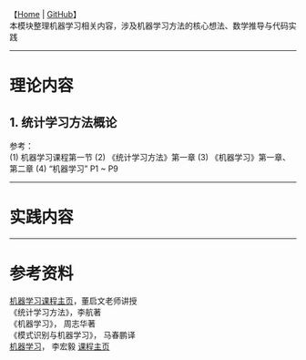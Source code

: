 
【[Home](https://simplelp.github.io/) | [GitHub](https://github.com/SimpleLP/MachineLearning)】     
本模块整理机器学习相关内容，涉及机器学习方法的核心想法、数学推导与代码实践      

-------------------------------------------------

# 理论内容
## 1. 统计学习方法概论
参考：    
(1) 机器学习课程第一节
(2) 《统计学习方法》第一章
(3) 《机器学习》第一章、第二章
(4) “机器学习” P1 ~ P9




------------------------------------------------

# 实践内容



--------------------------------------------------

# 参考资料
[机器学习课程主页](http://58.198.176.86/qwdong/machinelearning/)，董启文老师讲授         
《统计学习方法》，李航著        
《机器学习》， 周志华著        
《模式识别与机器学习》， 马春鹏译      
[机器学习](https://www.bilibili.com/video/av10590361?from=search&seid=3689001450384077781)， 李宏毅   [课程主页](http://speech.ee.ntu.edu.tw/~tlkagk/courses_ML17_2.html)    
